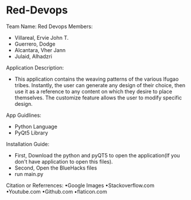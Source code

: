 # Red-Devops

Team Name: Red Devops
Members: 
 - Villareal, Ervie John T.
 - Guerrero, Dodge
 - Alcantara, Vher Jann
 - Julaid, Alhadzri
  
 Application Description:
- This application contains the weaving patterns of the various Ifugao tribes. Instantly, the user can generate any design of their choice, then use it as a reference to any content on which they desire to place themselves. The customize feature allows the user to modify specific design.
  
 App Guidlines:
 - Python Language
 - PyQt5 Library
 
 Installation Guide:
 - First, Download the python and pyQT5 to open the application(If you don't have application to open this files).
 - Second, Open the BlueHacks files
 - run main.py
 
 Citation or Referrences:
  •Google Images
  •Stackoverflow.com
  •Youtube.com
  •Github.com
  •flaticon.com
        
